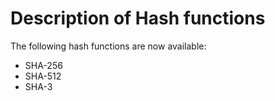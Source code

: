 # Description of Hash functions

The following hash functions are now available:

- SHA-256
- SHA-512
- SHA-3
